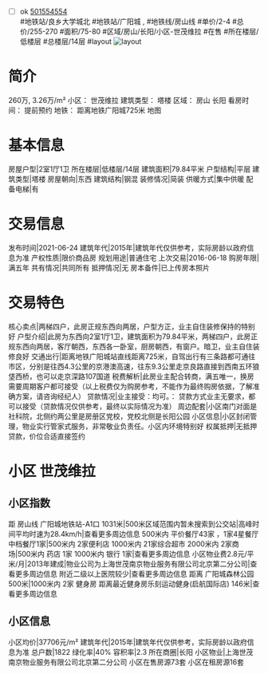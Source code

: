 - [ ] ok [501554554](https://bj.5i5j.com/ershoufang/501554554.html)  
 #地铁站/良乡大学城北 #地铁站/广阳城 ,  #地铁线/房山线
#单价/2-4 #总价/255-270 #面积/75-80   #区域/房山/长阳/小区-世茂维拉 #在售 #所在楼层/低楼层 #总楼层/14层 #layout 
![layout](http://image2a.5i5j.com/scm/HOUSE_CUSTOMER/c752bde3675e4405bfb582e48052fcc4.jpg_P5.jpg) 
# 简介 
 260万,  3.26万/m² 
小区： 世茂维拉
建筑类型： 塔楼
区域： 房山 长阳
看房时间： 提前预约
地铁： 距离地铁广阳城725米 地图
# 基本信息 
 房屋户型|2室1厅1卫
所在楼层|低楼层/14层
建筑面积|79.84平米
户型结构|平层
建筑类型|塔楼
房屋朝向|东西
建筑结构|钢混
装修情况|简装
供暖方式|集中供暖
配备电梯|有
# 交易信息 
 发布时间|2021-06-24
建筑年代|2015年|建筑年代仅供参考，实际房龄以政府信息为准
产权性质|限价商品房
规划用途|普通住宅
上次交易|2016-06-18
购房年限|满五年
共有情况|共同所有
抵押情况|无
房本备件|已上传房本照片
# 交易特色 
 核心卖点|两梯四户，此房正规东西向两居，户型方正，业主自住装修保持的特别好
户型介绍|此房为东西向2室1厅1卫，建筑面积为79.84平米，两梯四户，此房正规东西向两居，客厅朝西，东西各一卧室，厨房朝西，有窗户。暗卫，业主自住装修良好
交通出行|距离地铁广阳城站直线距离725米，自驾出行有三条路都可通往市区，分别是往西4.3公里的京港澳高速，往东9.3公里走京良路直接到西南五环狼垡西桥，也可以走京深路107国道
税费解析|此房业主配合转商，满五唯一，换房需要周期客户都可接受（以上税费仅为购房参考，不能作为最终购房依据，了解准确方案，请咨询经纪人）
贷款情况|业主接受：均可。：
贷款方式业主无要求，都可以接受（贷款情况仅供参考，最终以实际情况为准）
周边配套|小区南门对面是社科院，北侧约两公里是房册区党校，党校北侧是长阳公园
小区信息|小区封闭管理，物业实行管家式服务，非常敬业负责任。小区内环境特别好
权属抵押|无抵押贷款，价位合适直接签约
# 小区 世茂维拉
## 小区指数 
 距 房山线 广阳城地铁站-A1口 1031米|500米区域范围内暂未搜索到公交站|高峰时间平均时速为28.4km/h|查看更多周边信息
500米内 平价餐厅43家 ，1家4星餐厅
中档餐厅1家|500米内 2家便利店
1000米内 21家综合超市
2000米内 2家商场|500米内 药店 1家
1000米内 银行 1家|查看更多周边信息
小区物业费2.8元/平米/月|2013年建成|物业公司为上海世茂南京物业服务有限公司北京第二分公司|查看更多周边信息
附近二级以上医院较少|查看更多周边信息
距离 广阳城森林公园 500米|1000米内 2家 健身房
距离最近健身房乐刻运动健身(启航国际店) 146米|查看更多周边信息
## 小区信息 
 小区均价|37706元/m²
建筑年代|2015年|建筑年代仅供参考，实际房龄以政府信息为准
总户数|1822
绿化率|40%
容积率|2.3
所在商圈|长阳
小区物业|上海世茂南京物业服务有限公司北京第二分公司
小区在售房源73套
小区在租房源16套
